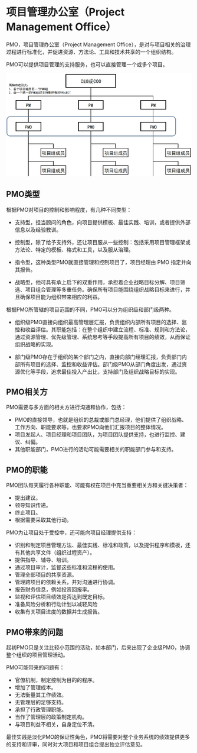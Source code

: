 # 项目管理办公室（Project Management Office）

PMO，项目管理办公室（Project Management Office），是对与项目相关的治理过程进行标准化，并促进资源、方法论、工具和技术共享的一个组织结构。

PMO可以提供项目管理的支持服务，也可以直接管理一个或多个项目。

![pm_manager_pmo_team](pm_manager_pmo_team.png)

## PMO类型

根据PMO对项目的控制和影响程度，有几种不同类型：

- 支持型，担当顾问的角色，向项目提供模板、最佳实践、培训，或者提供外部信息以及经验教训。
- 控制型，除了给予支持外，还让项目服从一些控制：包括采用项目管理框架或方法论、特定的模板、格式和工具，以及服从治理。
- 指令型，这种类型PMO就直接管理和控制项目了，项目经理由 PMO 指定并向其报告。

- 战略型，他可具有承上启下的双重作用，承担着企业战略目标分解、项目筛选、项目组合管理等多重任务。确保所有项目能围绕组织战略目标来进行，并且确保项目能为组织带来相应的利益。

根据PMO所管辖的项目范围的不同，PMO可以分为组织级和部门级两种。

- 组织级PMO直接向组织最高管理层汇报，负责组织内部所有项目的选择、监控和收益评估。其职能包括：在整个组织中建立流程、标准、规则和方法论，通过资源管理、优先级管理、系统思考等手段提高所有项目的绩效，从而保证组织战略的实现。

- 部门级PMO存在于组织的某个部门之内，直接向部门经理汇报，负责部门内部所有项目的选择、监控和收益评估。部门级PMO从部门角度出发，通过资源优化等手段，追求最佳投入产出比，支持部门及组织战略目标的实现。

## PMO相关方

PMO需要与多方面的相关方进行沟通和协作，包括：

- PMO的直接领导，也就是组织的总裁或部门总经理，他们提供了组织战略、工作方向、职能要求等，也要求PMO向他们汇报项目的整体情况。
- 项目发起人、项目经理和项目团队，为项目团队提供支持，也进行监控、建议、纠偏。
- 其他职能部门，PMO进行的活动可能需要相关的职能部门参与和支持。

## PMO的职能

PMO团队每天履行各种职能、可能有权在项目中充当重要相关方和关键决策者：

- 提出建议。
- 领导知识传递。
- 终止项目。
- 根据需要采取其他行动。

PMO为让项目处于受控中，还可能向项目经理提供支持：

- 识别和制定项目管理方法、最佳实践、标准和政策，以及提供程序和模板，还有其他共享文件（组织过程资产）。
- 提供指导、辅导、培训。
- 通过项目审计，监督这些标准和流程的使用。
- 管理全部项目的共享资源。
- 管理跨项目的依赖关系，并对沟通进行协调。
- 报告财务信息，例如投资回报率。
- 监视和评估项目绩效是否达到既定目标。
- 准备风险分析和行动计划以减轻风险
- 收集有关项目进度的数据并生成报告。

## PMO带来的问题

起初PMO只是关注比较小范围的活动，如本部门，后来出现了企业级PMO，协调整个组织的项目管理活动。

PMO可能带来的问题有：

- 官僚机制，制定控制为目的的程序。
- 增加了管理成本。
- 无法衡量其工作绩效。
- 无管理层的足够支持。
- 承担了行政管理职能。
- 当作了管理层的政策制定机构。
- 与项目利益不相关，自身定位不清。

最佳实践是淡化PMO的保证性角色，PMO将需要对整个业务系统的绩效提供更多的支持和评审，同时对大项目和项目组合提出独立评估意见。